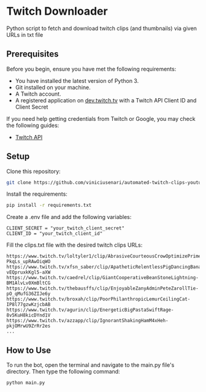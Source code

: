 # Twitch Downloader
Python script to fetch and download twitch clips (and thumbnails) via given URLs in txt file

## Prerequisites
Before you begin, ensure you have met the following requirements:
- You have installed the latest version of Python 3.
- Git installed on your machine.
- A Twitch account.
- A registered application on [dev.twitch.tv](https://dev.twitch.tv/console) with a Twitch API Client ID and Client Secret

If you need help getting credentials from Twitch or Google, you may check the following guides:
- [Twitch API](https://dev.twitch.tv/docs/authentication/register-app)

## Setup
Clone this repository:
```bash
git clone https://github.com/viniciusenari/automated-twitch-clips-youtube-channel
```

Install the requirements:
```bash
pip install -r requirements.txt
```

Create a .env file and add the following variables:
```
CLIENT_SECRET = "your_twitch_client_secret"
CLIENT_ID = "your_twitch_client_id"
```

Fill the clips.txt file with the desired twitch clips URLs:
```
https://www.twitch.tv/loltyler1/clip/AbrasiveCourteousCrowOptimizePrime-PkqLs_upRAwOiqWO
https://www.twitch.tv/xfsn_saber/clip/ApatheticRelentlessPigDancingBanana-vEQpruxkKgl5-aXW
https://www.twitch.tv/caedrel/clip/GiantCooperativeBeanStoneLightning-BM1AlvLv0XmBltCG
https://www.twitch.tv/thebausffs/clip/EnjoyableZanyAdminPeteZarollTie-pO_qMufG36ZIJe6y
https://www.twitch.tv/broxah/clip/PoorPhilanthropicLemurCeilingCat-IP8l77gzwKzjcbAB
https://www.twitch.tv/agurin/clip/EnergeticBigPastaSwiftRage-8v5KuH8kicDYnd1V
https://www.twitch.tv/azzapp/clip/IgnorantShakingHamM4xHeh-pkjOMrwU9ZrRr2es
...
```

## How to Use
To run the bot, open the terminal and navigate to the main.py file's directory. Then type the following command:
```bash
python main.py
```


